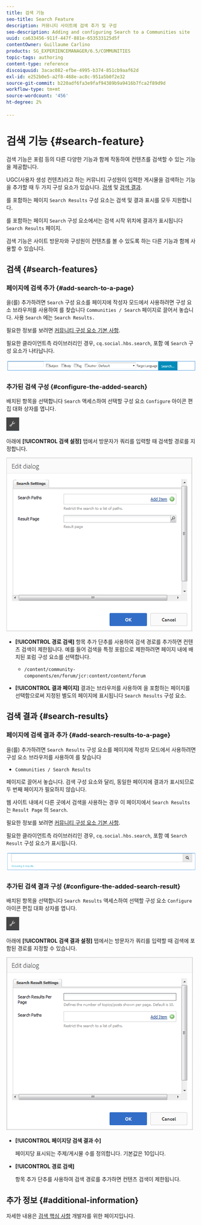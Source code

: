 ```yaml
---
title: 검색 기능
seo-title: Search Feature
description: 커뮤니티 사이트에 검색 추가 및 구성
seo-description: Adding and configuring Search to a Communities site
uuid: ca633456-911f-447f-881e-653533125d5f
contentOwner: Guillaume Carlino
products: SG_EXPERIENCEMANAGER/6.5/COMMUNITIES
topic-tags: authoring
content-type: reference
discoiquuid: 3acac082-efbe-4995-b374-851cb9aaf62d
exl-id: e252b0e5-a2f8-468e-ac8c-951a5b0f2e32
source-git-commit: b220adf6fa3e9faf94389b9a9416b7fca2f89d9d
workflow-type: tm+mt
source-wordcount: '456'
ht-degree: 2%

---
```


# 검색 기능 {#search-feature}

검색 기능은 포럼 등의 다른 다양한 기능과 함께 작동하여 컨텐츠를 검색할 수 있는 기능을 제공합니다.

UGC(사용자 생성 컨텐츠)라고 하는 커뮤니티 구성원이 입력한 게시물을 검색하는 기능을 추가할 때 두 가지 구성 요소가 있습니다. [검색](#search) 및 [검색 결과](#search-results).

를 포함하는 페이지 `Search Results` 구성 요소는 검색 및 결과 표시를 모두 지원합니다.

를 포함하는 페이지 `Search` 구성 요소에서는 검색 시작 위치에 결과가 표시됩니다 `Search Results` 페이지.

검색 기능은 사이트 방문자와 구성원이 컨텐츠를 볼 수 있도록 하는 다른 기능과 함께 사용할 수 있습니다.

## 검색 {#search-features}

### 페이지에 검색 추가 {#add-search-to-a-page}

을(를) 추가하려면 `Search` 구성 요소를 페이지에 작성자 모드에서 사용하려면 구성 요소 브라우저를 사용하여 를 찾습니다 `Communities / Search` 페이지로 끌어서 놓습니다. 사용 `Search` 에는 `Search Results.`

필요한 정보를 보려면 [커뮤니티 구성 요소 기본 사항](basics.md).

필요한 클라이언트측 라이브러리인 경우, `cq.social.hbs.search`, 포함 예 `Search` 구성 요소가 나타납니다.

![추가 검색](assets/add-search.png)

### 추가된 검색 구성 {#configure-the-added-search}

배치된 항목을 선택합니다 `Search` 액세스하여 선택할 구성 요소 `Configure` 아이콘 편집 대화 상자를 엽니다.

![참회하](assets/configure-new.png)

아래에 **[!UICONTROL 검색 설정]** 탭에서 방문자가 쿼리를 입력할 때 검색할 경로를 지정합니다.

![검색 설정](assets/search-settings.png)

* **[!UICONTROL 경로 검색]**
항목 추가 단추를 사용하여 검색 경로를 추가하면 컨텐츠 검색이 제한됩니다. 예를 들어 검색을 특정 포럼으로 제한하려면 페이지 내에 배치된 포럼 구성 요소를 선택합니다.

   * `/content/community-components/en/forum/jcr:content/content/forum`

* **[!UICONTROL 결과 페이지]**
결과는 브라우저를 사용하여 을 포함하는 페이지를 선택함으로써 지정된 별도의 페이지에 표시됩니다 
`Search Results` 구성 요소.

## 검색 결과 {#search-results}

### 페이지에 검색 결과 추가 {#add-search-results-to-a-page}

을(를) 추가하려면 `Search Results` 구성 요소를 페이지에 작성자 모드에서 사용하려면 구성 요소 브라우저를 사용하여 를 찾습니다

* `Communities / Search Results`

페이지로 끌어서 놓습니다. 검색 구성 요소와 달리, 동일한 페이지에 결과가 표시되므로 두 번째 페이지가 필요하지 않습니다.

웹 사이트 내에서 다른 곳에서 검색을 사용하는 경우 이 페이지에서 `Search Results` 는 `Result Page` 의 `Search`.

필요한 정보를 보려면 [커뮤니티 구성 요소 기본 사항](basics.md).

필요한 클라이언트측 라이브러리인 경우, `cq.social.hbs.search`, 포함 예 `Search Result` 구성 요소가 표시됩니다.

![검색 결과](assets/search-result1.png)

### 추가된 검색 결과 구성 {#configure-the-added-search-result}

배치된 항목을 선택합니다 `Search Results` 액세스하여 선택할 구성 요소 `Configure` 아이콘 편집 대화 상자를 엽니다.

![구성](assets/configure-new.png)

아래에 **[!UICONTROL 검색 결과 설정]** 탭에서는 방문자가 쿼리를 입력할 때 검색에 포함된 경로를 지정할 수 있습니다.

![search-result-settings](assets/search-result-settings.png)

* **[!UICONTROL 페이지당 검색 결과 수]**

   페이지당 표시되는 주제/게시물 수를 정의합니다. 기본값은 10입니다.

* **[!UICONTROL 경로 검색]**

   항목 추가 단추를 사용하여 검색 경로를 추가하면 컨텐츠 검색이 제한됩니다.

## 추가 정보 {#additional-information}

자세한 내용은 [검색 핵심 사항](search-implementation.md) 개발자를 위한 페이지입니다.
